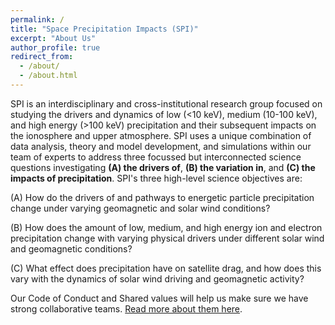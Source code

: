 ```yaml
---
permalink: /
title: "Space Precipitation Impacts (SPI)"
excerpt: "About Us"
author_profile: true
redirect_from: 
  - /about/
  - /about.html
---
```


SPI is an interdisciplinary and cross-institutional research group focused on studying the drivers and dynamics of low (<10 keV), medium (10-100 keV), and high energy (>100 keV) precipitation and their subsequent impacts on the ionosphere and upper atmosphere. SPI uses a unique combination of data analysis, theory and model development, and simulations within our team of experts to address three focussed but interconnected science questions investigating **(A) the drivers of**, **(B) the variation in**, and **(C) the impacts of precipitation**. SPI's three high-level science objectives are:

(A) How do the drivers of and pathways to energetic particle precipitation change under varying geomagnetic and solar wind conditions?

(B) How does the amount of low, medium, and high energy ion and electron precipitation change with varying physical drivers under different solar wind and geomagnetic conditions?

(C) What effect does precipitation have on satellite drag, and how does this vary with the dynamics of solar wind driving and geomagnetic activity?


Our Code of Conduct and Shared values will help us make sure we have strong collaborative teams. [Read more about them here](https://github.com/Space-Precipitation-Impacts/Space-Precipitation-Impacts.github.io/blob/master/_pages/Code-of-conduct.md). 
